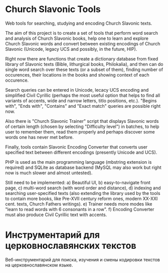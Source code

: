 # Church Slavonic Tools

Web tools for searching, studying and encoding Church Slavonic texts.

The aim of this project is to create a set of tools that perform word search and analysis of Church Slavonic books, help one to learn and explore Church Slavonic words and convert between existing encodings of Church Slavonic (Unicode, legacy UCS and possibly, in the future, HIP).

Right now there are functions that create a dictionary database from fixed library of Slavonic texts (Bible, lithurgical books, Philokalia), and then can do single word search over these texts (or a subset of them), finding number of occurences, their locations in the books and showing context of each occurence.

Search queries can be entered in Unicode, lecacy UCS encoding and simplified Civil Cyrillic (perhaps the most useful option that helps to find all variants of accents, wide and narrow letters, titlo positions, etc.). "Begins with", "Ends with", "Contains" and "Exact match" queries are possible right now.

Also there is "Church Slavonic Trainer" script that displays Slavonic words of certain length (chosen by selecting "Difficulty level") in batches, to help user to remember them, read them properly and perhaps discover some words one has never met before.

Finally, tools contain Slavonic Encoding Converter that converts user specified text between different encodings (presently Unicode and UCS).

PHP is used as the main programming language (mbstring extension is required) and SQLite as database backend (MySQL may also work but right now is much slower and almost untested).

Still need to be implemented: 
a) Beautiful UI, 
b) easy-to-navigate front page, 
c) multi-word search (with word order and distance), 
d) indexing and searching user-specified texts (also extending the library used by the tools to contain more books, like Pre-XVII century reform ones, modern XX-XXI cent. texts, Church Fathers writings). 
e) Trainer needs more modes like "learn to read words with 6 consonants in a row". 
f) Encoding Converter must also produce Civil Cyrillic text with accents.


# Инструментарий для церковнославянских текстов

Веб-инструментарий для поиска, изучения и смены кодировки текстов на церковнославянском языке.
